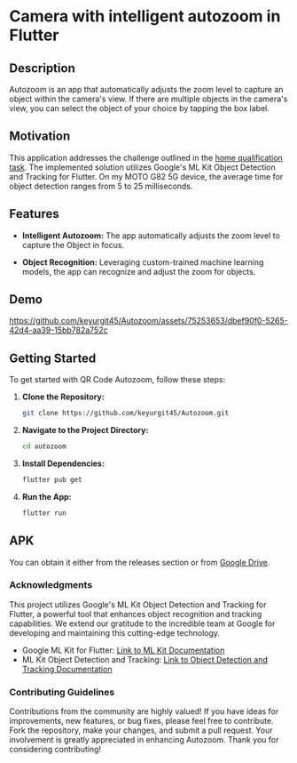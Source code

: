                 
# Camera with intelligent autozoom in Flutter

## Description

Autozoom is an app that automatically adjusts the zoom level to capture an object within the camera's view. If there are multiple objects in the camera's view, you can select the object of your choice by tapping the box label. 

## Motivation

This application addresses the challenge outlined in the [home qualification task](https://ccextractor.org/public/gsoc/takehome/#camera-with-intelligent-autozoom-in-flutter). The implemented solution utilizes Google's ML Kit Object Detection and Tracking for Flutter. On my MOTO G82 5G device, the average time for object detection ranges from 5 to 25 milliseconds. 

## Features

- **Intelligent Autozoom:** The app automatically adjusts the zoom level to capture the Object in focus.
  
- **Object Recognition:** Leveraging custom-trained machine learning models, the app can recognize and adjust the zoom for objects.

## Demo

https://github.com/keyurgit45/Autozoom/assets/75253653/dbef90f0-5265-42d4-aa39-15bb782a752c

## Getting Started

To get started with QR Code Autozoom, follow these steps:

1. **Clone the Repository:**
   ```bash
   git clone https://github.com/keyurgit45/Autozoom.git
   ```

2. **Navigate to the Project Directory:**
   ```bash
   cd autozoom
   ```

3. **Install Dependencies:**
   ```bash
   flutter pub get
   ```

4. **Run the App:**
   ```bash
   flutter run
   ```
   
## APK

You can obtain it either from the releases section or from [Google Drive](https://drive.google.com/file/d/1ozkGYPZzgJ1TwKzvVaCZOyeypt3Uhz1a/view?usp=sharing).

### Acknowledgments

This project utilizes Google's ML Kit Object Detection and Tracking for Flutter, a powerful tool that enhances object recognition and tracking capabilities. We extend our gratitude to the incredible team at Google for developing and maintaining this cutting-edge technology.

- Google ML Kit for Flutter: [Link to ML Kit Documentation](https://developers.google.com/ml-kit)
- ML Kit Object Detection and Tracking: [Link to Object Detection and Tracking Documentation](https://developers.google.com/ml-kit/vision/object-detection)

### Contributing Guidelines

Contributions from the community are highly valued! If you have ideas for improvements, new features, or bug fixes, please feel free to contribute. Fork the repository, make your changes, and submit a pull request. Your involvement is greatly appreciated in enhancing Autozoom. Thank you for considering contributing!
